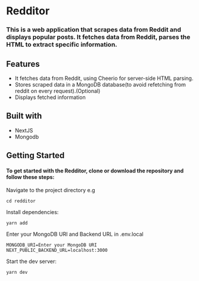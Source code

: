 # Redditor

### This is a web application that scrapes data from Reddit and displays popular posts. It fetches data from Reddit, parses the HTML to extract specific information.

## Features
- It fetches data from Reddit, using Cheerio for server-side HTML parsing.
- Stores scraped data in a MongoDB database(to avoid refetching from reddit on every request).(Optional)
- Displays fetched information

## Built with
* NextJS
* Mongodb

## Getting Started

#### To get started with the Redditor, clone or download the repository and follow these steps:
Navigate to the project directory e.g
```
cd redditor
```
Install dependencies:
```
yarn add
```
Enter your MongoDB URI and Backend URL in .env.local
```
MONGODB_URI=Enter your MongoDB URI
NEXT_PUBLIC_BACKEND_URL=localhost:3000
```
Start the dev server:
```
yarn dev
```
